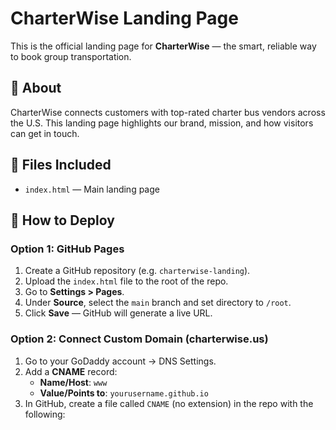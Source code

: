 # CharterWise Landing Page

This is the official landing page for **CharterWise** — the smart, reliable way to book group transportation.

## 🚌 About

CharterWise connects customers with top-rated charter bus vendors across the U.S. This landing page highlights our brand, mission, and how visitors can get in touch.

## 📁 Files Included

- `index.html` — Main landing page

## 🚀 How to Deploy

### Option 1: GitHub Pages

1. Create a GitHub repository (e.g. `charterwise-landing`).
2. Upload the `index.html` file to the root of the repo.
3. Go to **Settings > Pages**.
4. Under **Source**, select the `main` branch and set directory to `/root`.
5. Click **Save** — GitHub will generate a live URL.

### Option 2: Connect Custom Domain (charterwise.us)

1. Go to your GoDaddy account → DNS Settings.
2. Add a **CNAME** record:
   - **Name/Host**: `www`
   - **Value/Points to**: `yourusername.github.io`
3. In GitHub, create a file called `CNAME` (no extension) in the repo with the following:
